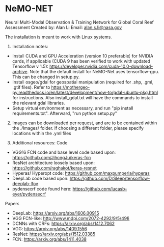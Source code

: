# NeMO-NET
Neural Multi-Modal Observation & Training Network for Global Coral Reef Assessment
Created by: Alan Li
Email: alan.s.li@nasa.gov

The installation is meant to work with Linux systems. 
1) Installation notes:
  - Install CUDA and GPU Acceleration (version 10 preferable) for NVIDIA cards, if applicable (CUDA 9 has been verified to work with updated Tensorflow v 1.5): https://developer.nvidia.com/cuda-10.0-download-archive. Note that the default install for NeMO-Net uses tensorflow-gpu. This can be changed in setup.py.
  - Install osgeo/gdal for geospatial manipulation (required for .shp, .gml, .gtif files). Refer to https://mothergeo-py.readthedocs.io/en/latest/development/how-to/gdal-ubuntu-pkg.html for instructions. Also install_gdal.txt will have the commands to install the relevant gdal libraries.
  - Setup virtual environment as necessary, and run "pip install requirements.txt". Afterward, "run python setup.py"

2) Images can be downloaded per request, and are to be contained within the ./Images/ folder. If choosing a different folder, please specify locations within the .yml files

3) Additional resources:
Code
  - VGG16 FCN code and base level code based upon: https://github.com/JihongJu/keras-fcn
  - ResNet architecture loosely based upon: https://github.com/raghakot/keras-resnet
  - Hyperas/ Hyperopt code: https://github.com/maxpumperla/hyperas
  - DeepLab code based upon: https://github.com/DrSleep/tensorflow-deeplab-lfov
  - pydensecrf code found here: https://github.com/lucasb-eyer/pydensecrf

 Papers
  - DeepLab: https://arxiv.org/abs/1606.00915
  - VGG FCN-like: http://www.mdpi.com/2072-4292/9/5/498
  - DCNNs with CRFs: https://arxiv.org/abs/1412.7062
  - VGG: https://arxiv.org/abs/1409.1556
  - ResNet: https://arxiv.org/abs/1512.03385
  - FCN: https://arxiv.org/abs/1411.4038
